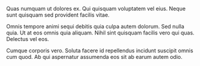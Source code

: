 Quas numquam ut dolores ex. Qui quisquam voluptatem vel eius. Neque sunt quisquam sed provident facilis vitae.
 Omnis tempore animi sequi debitis quia culpa autem dolorum. Sed nulla quia. Ut at eos omnis quia aliquam. Nihil sint quisquam facilis vero qui quas. Delectus vel eos.
 Cumque corporis vero. Soluta facere id repellendus incidunt suscipit omnis cum quod. Ab qui aspernatur assumenda eos sit ab earum autem odio.